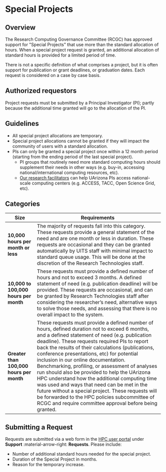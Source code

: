 # Special Projects

## Overview

The Research Computing Governance Committee (RCGC) has approved support for "Special Projects" that use more than the standard allocation of hours. When a special project request is granted, an additional allocation of standard hours is provided for a limited period of time.   

There is not a specific definition of what comprises a project, but it is often support for publication or grant deadlines, or graduation dates. Each request is considered on a case by case basis.

## Authorized requestors
Project requests must be submitted by a Principal Investigator (PI); partly because the additional time granted will go to the allocation of the PI.

## Guidelines

* All special project allocations are temporary.
* Special project allocations cannot be granted if they will impact the community of users with a standard allocation.
* PIs can only be granted a special project once within a 12 month period (starting from the ending period of the last special project).
    * PI groups that routinely need more standard computing hours should supplement their needs in other ways (e.g. buy-in, accessing national/international computing resources, etc).
    * [Our research facilitators](../../support_and_training/consulting_services/) can help UArizona PIs access national-scale computing centers (e.g. ACCESS, TACC, Open Science Grid, etc).

## Categories

| Size | Requirements |
|-|-|
| **10,000 hours per month or less** | The majority of requests fall into this category. These requests provide a general statement of the need and are one month or less in duration. These requests are occasional and they can be granted automatically by UITS staff with minimal impact to standard queue usage. This will be done at the discretion of the Research Technologies staff.|
| **10,000 to 100,000 hours per month** | These requests must provide a defined number of hours and not to exceed 3 months. A defined statement of need (e.g. publication deadline) will be provided. These requests are occasional, and can be granted by Research Technologies staff after considering the researcher’s need, alternative ways to solve those needs, and assessing that there is no overall impact to the system.|
|**Greater than 100,000 hours per month** | These requests must provide a defined number of hours, defined duration not to exceed 6 months, and a defined statement of need (e.g. publication deadline). These requests required PIs to report back the results of their calculations (publications, conference presentations, etc) for potential inclusion in our online documentation. Benchmarking, profiling, or assessment of analyses run should also be provided to help the UArizona HPC understand how the additional computing time was used and ways that need can be met in the future without a special project. These requests will be forwarded to the HPC policies subcommittee of RCGC and require committee approval before being granted. |

## Submitting a Request
Requests are submitted via a web form in the [HPC user portal](https://portal.hpc.arizona.edu) under **Support** :material-arrow-right: **Requests**.  Please include:

* Number of additional standard hours needed for the special project.
* Duration of the Special Project in months.
* Reason for the temporary increase.